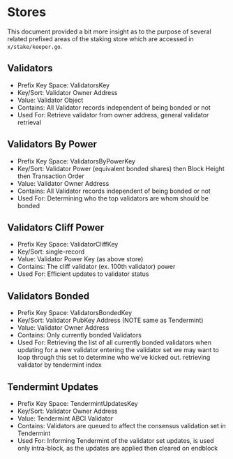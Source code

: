 # Stores

This document provided a bit more insight as to the purpose of several related
prefixed areas of the staking store which are accessed in `x/stake/keeper.go`.


## Validators 
 - Prefix Key Space:    ValidatorsKey
 - Key/Sort:            Validator Owner Address
 - Value:               Validator Object
 - Contains:            All Validator records independent of being bonded or not
 - Used For:            Retrieve validator from owner address, general validator retrieval 

## Validators By Power
 - Prefix Key Space:    ValidatorsByPowerKey
 - Key/Sort:            Validator Power (equivalent bonded shares) then Block
                        Height then Transaction Order
 - Value:               Validator Owner Address
 - Contains:            All Validator records independent of being bonded or not
 - Used For:            Determining who the top validators are whom should be bonded

## Validators Cliff Power
 - Prefix Key Space:    ValidatorCliffKey
 - Key/Sort:            single-record
 - Value:               Validator Power Key (as above store)
 - Contains:            The cliff validator (ex. 100th validator) power
 - Used For:            Efficient updates to validator status

## Validators Bonded 
 - Prefix Key Space:    ValidatorsBondedKey
 - Key/Sort:            Validator PubKey Address (NOTE same as Tendermint)
 - Value:               Validator Owner Address
 - Contains:            Only currently bonded Validators
 - Used For:            Retrieving the list of all currently bonded validators when updating 
                        for a new validator entering the validator set we may want to loop 
                        through this set to determine who we've kicked out.
                        retrieving validator by tendermint index

## Tendermint Updates
 - Prefix Key Space:    TendermintUpdatesKey
 - Key/Sort:            Validator Owner Address
 - Value:               Tendermint ABCI Validator
 - Contains:            Validators are queued to affect the consensus validation set in Tendermint
 - Used For:            Informing Tendermint of the validator set updates, is used only intra-block, as the
                        updates are applied then cleared on endblock
